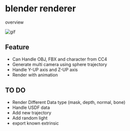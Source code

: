 # blender renderer

overview

![gif](/images/blender_addon2.gif)



## Feature
 - Can Handle OBJ, FBX and character from CC4
 - Generate multi camera using sphere trajectory
 - Handle Y-UP axis and Z-UP axis
 - Render with animation

## TO DO
 - Render Different Data type (mask, depth, normal, bone)
 - Handle USDF data
 - Add new trajectory
 - Add random light
 - export known extrinsic
